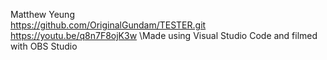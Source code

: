 Matthew Yeung\
https://github.com/OriginalGundam/TESTER.git \
https://youtu.be/q8n7F8ojK3w
\Made using Visual Studio Code and filmed with OBS Studio
